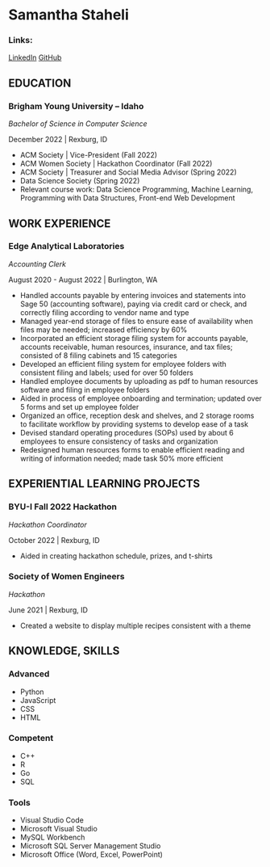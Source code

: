 # Samantha Staheli

### Links:
[LinkedIn](inkedin.com/in/samantha-staheli)
[GitHub](github.com/samanthastaheli)

## EDUCATION

### Brigham Young University – Idaho
*Bachelor of Science in Computer Science*                                       

December 2022 | Rexburg, ID

* ACM Society | Vice-President (Fall 2022)
* ACM Women Society | Hackathon Coordinator (Fall 2022)
* ACM Society | Treasurer and Social Media Advisor (Spring 2022)
* Data Science Society (Spring 2022)
* Relevant course work: Data Science Programming, Machine Learning, Programming with Data Structures, Front-end Web Development

## WORK EXPERIENCE

### Edge Analytical Laboratories
*Accounting Clerk*

August 2020 - August 2022 | Burlington, WA

* Handled accounts payable by entering invoices and statements into Sage 50 (accounting software), paying via credit card or check, and correctly filing according to vendor name and type
* Managed year-end storage of files to ensure ease of availability when files may be needed; increased efficiency by 60%
* Incorporated an efficient storage filing system for accounts payable, accounts receivable, human resources, insurance, and tax files; consisted of 8 filing cabinets and 15 categories
* Developed an efficient filing system for employee folders with consistent filing and labels; used for over 50 folders
* Handled employee documents by uploading as pdf to human resources software and filing in employee folders
* Aided in process of employee onboarding and termination; updated over 5 forms and set up employee folder
* Organized an office, reception desk and shelves, and 2 storage rooms to facilitate workflow by providing systems to develop ease of a task
* Devised standard operating procedures (SOPs) used by about 6 employees to ensure consistency of tasks and organization
* Redesigned human resources forms to enable efficient reading and writing of information needed; made task 50% more efficient

## EXPERIENTIAL LEARNING PROJECTS

### BYU-I Fall 2022 Hackathon
*Hackathon Coordinator*

October 2022 | Rexburg, ID

* Aided in creating hackathon schedule, prizes, and t-shirts

### Society of Women Engineers
*Hackathon*

June 2021 | Rexburg, ID

* Created a website to display multiple recipes consistent with a theme

## KNOWLEDGE, SKILLS
### Advanced
* Python
* JavaScript
* CSS
* HTML

### Competent
* C++
* R
* Go
* SQL

### Tools
* Visual Studio Code
* Microsoft Visual Studio
* MySQL Workbench
* Microsoft SQL Server Management Studio
* Microsoft Office (Word, Excel, PowerPoint)
